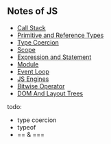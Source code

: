 ## Notes of JS

- [Call Stack](./1_call_stack.md)
- [Primitive and Reference Types](./2_primitive_and_reference_types.md)
- [Type Coercion](./3_type_coercion.md)
- [Scope](./4_scope.md)
- [Expression and Statement](./5_expression_and_statement.md)
- [Module](./6_module.md)
- [Event Loop](./7_event_loop.md)
- [JS Engines](./8_engines)
- [Bitwise Operator](./9_bitwise_operator.md)
- [DOM And Layout Trees](./10_dom_and_layout_trees.md)

todo:

- type coercion
- typeof
- == & ===
